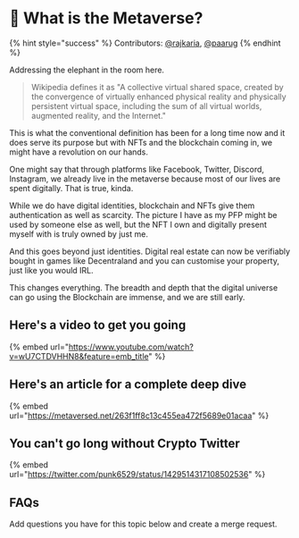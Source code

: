 # 🌆 What is the Metaverse?

{% hint style="success" %}
Contributors: [@rajkaria](https://github.com/rajkaria), [@paarug](https://github.com/paarug)
{% endhint %}

Addressing the elephant in the room here.

>Wikipedia defines it as "A collective virtual shared space, created by the convergence of virtually enhanced physical reality and physically persistent virtual space, including the sum of all virtual worlds, augmented reality, and the Internet."

This is what the conventional definition has been for a long time now and it does serve its purpose but with NFTs and the blockchain coming in, we might have a revolution on our hands.

One might say that through platforms like Facebook, Twitter, Discord, Instagram, we already live in the metaverse because most of our lives are spent digitally. That is true, kinda.

While we do have digital identities, blockchain and NFTs give them authentication as well as scarcity. The picture I have as my PFP might be used by someone else as well, but the NFT I own and digitally present myself with is truly owned by just me.

And this goes beyond just identities. Digital real estate can now be verifiably bought in games like Decentraland and you can customise your property, just like you would IRL.

This changes everything. The breadth and depth that the digital universe can go using the Blockchain are immense, and we are still early.

## Here's a video to get you going

{% embed url="https://www.youtube.com/watch?v=wU7CTDVHHN8&feature=emb_title" %}

## Here's an article for a complete deep dive

{% embed url="https://metaversed.net/263f1ff8c13c455ea472f5689e01acaa" %}

## You can't go long without Crypto Twitter

{% embed url="https://twitter.com/punk6529/status/1429514317108502536" %}

## FAQs

Add questions you have for this topic below and create a merge request.
